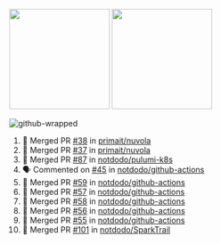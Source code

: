 <a href="https://github.com/notdodo"><img src="https://github-readme-stats.vercel.app/api?username=notdodo&count_private=true&theme=dark" height="180" /></a> <a href="https://github.com/notdodo"><img src="https://github-readme-stats.vercel.app/api/top-langs/?username=notdodo&langs_count=8&theme=dark&hide=tex,java,html,css&layout=compact" height="180" /></a>

![github-wrapped](https://github.com/notdodo/notdodo/assets/6991986/fb310ed4-7b6b-48dd-a447-4c85e6000edb)

<!--START_SECTION:activity-->
1. 🎉 Merged PR [#38](https://github.com/primait/nuvola/pull/38) in [primait/nuvola](https://github.com/primait/nuvola)
2. 🎉 Merged PR [#37](https://github.com/primait/nuvola/pull/37) in [primait/nuvola](https://github.com/primait/nuvola)
3. 🎉 Merged PR [#87](https://github.com/notdodo/pulumi-k8s/pull/87) in [notdodo/pulumi-k8s](https://github.com/notdodo/pulumi-k8s)
4. 🗣 Commented on [#45](https://github.com/notdodo/github-actions/issues/45#issuecomment-2183285637) in [notdodo/github-actions](https://github.com/notdodo/github-actions)
5. 🎉 Merged PR [#59](https://github.com/notdodo/github-actions/pull/59) in [notdodo/github-actions](https://github.com/notdodo/github-actions)
6. 🎉 Merged PR [#57](https://github.com/notdodo/github-actions/pull/57) in [notdodo/github-actions](https://github.com/notdodo/github-actions)
7. 🎉 Merged PR [#58](https://github.com/notdodo/github-actions/pull/58) in [notdodo/github-actions](https://github.com/notdodo/github-actions)
8. 🎉 Merged PR [#56](https://github.com/notdodo/github-actions/pull/56) in [notdodo/github-actions](https://github.com/notdodo/github-actions)
9. 🎉 Merged PR [#55](https://github.com/notdodo/github-actions/pull/55) in [notdodo/github-actions](https://github.com/notdodo/github-actions)
10. 🎉 Merged PR [#101](https://github.com/notdodo/SparkTrail/pull/101) in [notdodo/SparkTrail](https://github.com/notdodo/SparkTrail)
<!--END_SECTION:activity-->
